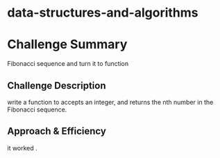 # data-structures-and-algorithms
# Challenge Summary
 Fibonacci sequence and turn it to function 

## Challenge Description
write a function to accepts an integer, and returns the nth number in the Fibonacci sequence.

## Approach & Efficiency
it worked  .
